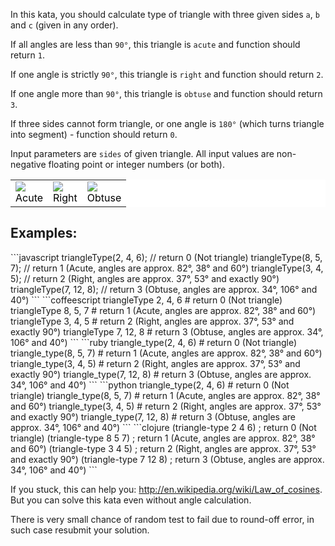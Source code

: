 In this kata, you should calculate type of triangle with three given sides ``a``, ``b`` and ``c`` (given in any order).

If all angles are less than ``90°``, this triangle is ``acute`` and function should return ``1``.

If one angle is strictly ``90°``, this triangle is ``right`` and function should return ``2``.

If one angle more than ``90°``, this triangle is ``obtuse`` and function should return ``3``.

If three sides cannot form triangle, or one angle is ``180°`` (which turns triangle into segment) - function should return ``0``.

Input parameters are ``sides`` of given triangle. All input values are non-negative floating point or integer numbers (or both).

<table style="background: white; color: black;">
<tr>
<td>
<img src='http://upload.wikimedia.org/wikipedia/commons/thumb/e/ed/Triangle.Acute.svg/181px-Triangle.Acute.svg.png'><center>Acute
</td>
<td>
<img src='http://upload.wikimedia.org/wikipedia/commons/thumb/7/72/Triangle.Right.svg/150px-Triangle.Right.svg.png'><center>Right
</td>
<td>
<img src='http://upload.wikimedia.org/wikipedia/commons/thumb/0/05/Triangle.Obtuse.svg/113px-Triangle.Obtuse.svg.png'><center>Obtuse
</td>
</tr>
</table>

<h2>Examples:</h2>
```javascript
triangleType(2, 4, 6); // return 0 (Not triangle)
triangleType(8, 5, 7); // return 1 (Acute, angles are approx. 82°, 38° and 60°)
triangleType(3, 4, 5); // return 2 (Right, angles are approx. 37°, 53° and exactly 90°)
triangleType(7, 12, 8); // return 3 (Obtuse, angles are approx. 34°, 106° and 40°)
```
```coffeescript
triangleType 2, 4, 6 # return 0 (Not triangle)
triangleType 8, 5, 7 # return 1 (Acute, angles are approx. 82°, 38° and 60°)
triangleType 3, 4, 5 # return 2 (Right, angles are approx. 37°, 53° and exactly 90°)
triangleType 7, 12, 8 # return 3 (Obtuse, angles are approx. 34°, 106° and 40°)
```
```ruby
triangle_type(2, 4, 6) # return 0 (Not triangle)
triangle_type(8, 5, 7) # return 1 (Acute, angles are approx. 82°, 38° and 60°)
triangle_type(3, 4, 5) # return 2 (Right, angles are approx. 37°, 53° and exactly 90°)
triangle_type(7, 12, 8) # return 3 (Obtuse, angles are approx. 34°, 106° and 40°)
```
```python
triangle_type(2, 4, 6) # return 0 (Not triangle)
triangle_type(8, 5, 7) # return 1 (Acute, angles are approx. 82°, 38° and 60°)
triangle_type(3, 4, 5) # return 2 (Right, angles are approx. 37°, 53° and exactly 90°)
triangle_type(7, 12, 8) # return 3 (Obtuse, angles are approx. 34°, 106° and 40°)
```
```clojure
(triangle-type 2 4 6)  ; return 0 (Not triangle)
(triangle-type 8 5 7)  ; return 1 (Acute, angles are approx. 82°, 38° and 60°)
(triangle-type 3 4 5)  ; return 2 (Right, angles are approx. 37°, 53° and exactly 90°)
(triangle-type 7 12 8) ; return 3 (Obtuse, angles are approx. 34°, 106° and 40°)
```

If you stuck, this can help you: http://en.wikipedia.org/wiki/Law_of_cosines. But you can solve this kata even without angle calculation.

There is very small chance of random test to fail due to round-off error, in such case resubmit your solution.